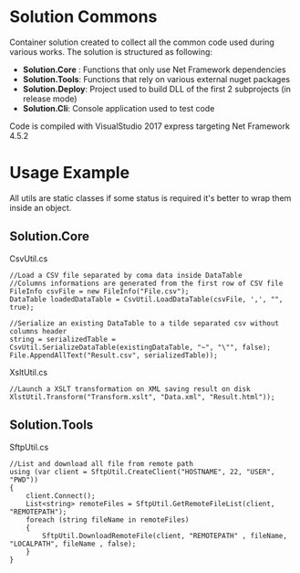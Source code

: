 # Solution Commons

Container solution created to collect all the common code used during various works.
The solution is structured as following:

 - **Solution.Core** : Functions that only use Net Framework dependencies
 - **Solution.Tools**: Functions that rely on various external nuget packages
 - **Solution.Deploy**: Project used to build DLL of the first 2 subprojects (in release mode)
 - **Solution.Cli**: Console application used to test code

Code is compiled with VisualStudio 2017 express targeting Net Framework 4.5.2

# Usage Example 

All utils are static classes if some status is required it's better to wrap them inside an object.

## Solution.Core

CsvUtil.cs
    
    //Load a CSV file separated by coma data inside DataTable
    //Columns informations are generated from the first row of CSV file
    FileInfo csvFile = new FileInfo("File.csv");
    DataTable loadedDataTable = CsvUtil.LoadDataTable(csvFile, ',', "", true);
            
    //Serialize an existing DataTable to a tilde separated csv without columns header
    string = serializedTable = CsvUtil.SerializeDataTable(existingDataTable, "~", "\"", false);
    File.AppendAllText("Result.csv", serializedTable));

XsltUtil.cs

    //Launch a XSLT transformation on XML saving result on disk
    XlstUtil.Transform("Transform.xslt", "Data.xml", "Result.html"));

## Solution.Tools

SftpUtil.cs
            
    //List and download all file from remote path
    using (var client = SftpUtil.CreateClient("HOSTNAME", 22, "USER", "PWD"))
    {
    	client.Connect();
    	List<string> remoteFiles = SftpUtil.GetRemoteFileList(client, "REMOTEPATH");
    	foreach (string fileName in remoteFiles)
    	{
    		SftpUtil.DownloadRemoteFile(client, "REMOTEPATH" , fileName, "LOCALPATH", fileName , false);
    	}
    }


